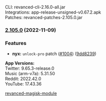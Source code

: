 CLI: revanced-cli-2.16.0-all.jar  
Integrations: app-release-unsigned-v0.67.2.apk  
Patches: revanced-patches-2.105.0.jar  

### [2.105.0](https://github.com/revanced/revanced-patches/compare/v2.104.2...v2.105.0) (2022-11-09)
### Features
* **nyx:** `unlock-pro` patch ([#1004](https://github.com/revanced/revanced-patches/issues/1004)) ([9dd8239](https://github.com/revanced/revanced-patches/commit/9dd82391f3f97247224e09e0143b2272a3d47053))

  
**App Versions:**  
Twitter: 9.65.3-release.0  
Music (arm-v7a): 5.31.50  
Reddit: 2022.42.0  
YouTube: 17.43.36  

[revanced-magisk-module](https://github.com/j-hc/revanced-magisk-module)  
